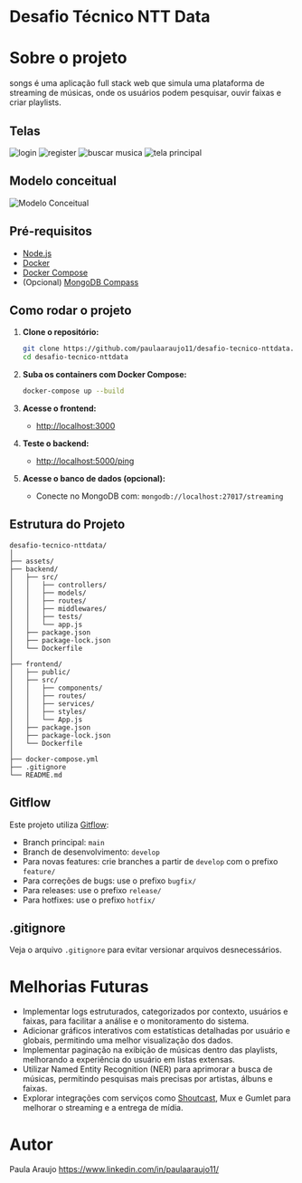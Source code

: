 # Desafio Técnico NTT Data

# Sobre o projeto
songs é uma aplicação full stack web que simula uma plataforma de streaming de músicas, onde os usuários podem pesquisar, ouvir faixas e criar playlists.

## Telas
![login](https://github.com/paulaaraujo11/desafio-tecnico-nttdata/assets/blob/develop/assets/login.gif)
![register](https://github.com/paulaaraujo11/desafio-tecnico-nttdata/assets/blob/develop/assets/register.gif)
![buscar musica](ttps://github.com/paulaaraujo11/desafio-tecnico-nttdata/assets/blob/develop/assets/buscarmusica.gif)
![tela principal](ttps://github.com/paulaaraujo11/desafio-tecnico-nttdata/assets/blob/develop/assets/dash.png)


## Modelo conceitual
![Modelo Conceitual](https://github.com/paulaaraujo11/desafio-tecnico-nttdata/assets/blob/develop/assets/modelo-conceitual.png)

## Pré-requisitos

- [Node.js](https://nodejs.org/)
- [Docker](https://www.docker.com/)
- [Docker Compose](https://docs.docker.com/compose/)
- (Opcional) [MongoDB Compass](https://www.mongodb.com/try/download/compass)

## Como rodar o projeto

1. **Clone o repositório:**
   ```bash
   git clone https://github.com/paulaaraujo11/desafio-tecnico-nttdata.git
   cd desafio-tecnico-nttdata
   ```

2. **Suba os containers com Docker Compose:**
   ```bash
   docker-compose up --build
   ```

3. **Acesse o frontend:**
   - [http://localhost:3000](http://localhost:3000)

4. **Teste o backend:**
   - [http://localhost:5000/ping](http://localhost:5000)

5. **Acesse o banco de dados (opcional):**
   - Conecte no MongoDB com: `mongodb://localhost:27017/streaming`

## Estrutura do Projeto

```
desafio-tecnico-nttdata/
│
├── assets/
├── backend/
│   ├── src/
│   │   ├── controllers/
│   │   ├── models/
│   │   ├── routes/
│   │   ├── middlewares/
│   │   ├── tests/
│   │   └── app.js
│   ├── package.json
│   ├── package-lock.json
│   └── Dockerfile
│
├── frontend/
│   ├── public/
│   ├── src/
│   │   ├── components/
│   │   ├── routes/
│   │   ├── services/
│   │   ├── styles/
│   │   └── App.js
│   ├── package.json
│   ├── package-lock.json
│   └── Dockerfile
│
├── docker-compose.yml
├── .gitignore
└── README.md
```


## Gitflow

Este projeto utiliza [Gitflow](https://www.atlassian.com/git/tutorials/comparing-workflows/gitflow-workflow):

- Branch principal: `main`
- Branch de desenvolvimento: `develop`
- Para novas features: crie branches a partir de `develop` com o prefixo `feature/`
- Para correções de bugs: use o prefixo `bugfix/`
- Para releases: use o prefixo `release/`
- Para hotfixes: use o prefixo `hotfix/`

## .gitignore

Veja o arquivo `.gitignore` para evitar versionar arquivos desnecessários.


# Melhorias Futuras

- Implementar logs estruturados, categorizados por contexto, usuários e faixas, para facilitar a análise e o monitoramento do sistema.
- Adicionar gráficos interativos com estatísticas detalhadas por usuário e globais, permitindo uma melhor visualização dos dados.
- Implementar paginação na exibição de músicas dentro das playlists, melhorando a experiência do usuário em listas extensas.
- Utilizar Named Entity Recognition (NER) para aprimorar a busca de músicas, permitindo pesquisas mais precisas por artistas, álbuns e faixas.
- Explorar integrações com serviços como [Shoutcast](https://www.shoutcast.com/), Mux e Gumlet para melhorar o streaming e a entrega de mídia.

# Autor

Paula Araujo
https://www.linkedin.com/in/paulaaraujo11/
